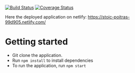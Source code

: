 [![Build Status](https://travis-ci.org/DennisWanjiru/phonex.svg?branch=develop)]() 
[![Coverage Status](https://coveralls.io/repos/github/DennisWanjiru/phonex/badge.svg?branch=develop)]()

Here the deployed application on netlify: https://stoic-poitras-99d905.netlify.com/

# Getting started
- Git clone the application.
- Run `npm install` to install dependencies
- To run the application, run `npm start`
